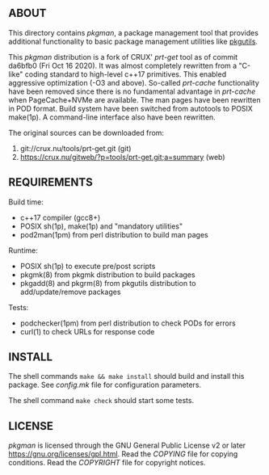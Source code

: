 ABOUT
-----
This directory contains *pkgman*, a package management tool that
provides additional functionality to basic package management
utilities like [pkgutils](https://github.com/zeppe-lin/pkgutils).

This *pkgman* distribution is a fork of CRUX' *prt-get* tool as of
commit da6bfb0 (Fri Oct 16 2020).  It was almost completely rewritten
from a "C-like" coding standard to high-level c++17 primitives.  This
enabled aggressive optimization (-O3 and above).  So-called
*prt-cache* functionality have been removed since there is no
fundamental advantage in *prt-cache* when PageCache+NVMe are
available.  The man pages have been rewritten in POD format.  Build
system have been switched from autotools to POSIX make(1p).  A
command-line interface also have been rewritten.

The original sources can be downloaded from:
  1. git://crux.nu/tools/prt-get.git                        (git)
  2. https://crux.nu/gitweb/?p=tools/prt-get.git;a=summary  (web)

REQUIREMENTS
------------
Build time:
  * c++17 compiler (gcc8+)
  * POSIX sh(1p), make(1p) and "mandatory utilities"
  * pod2man(1pm) from perl distribution to build man pages

Runtime:
  * POSIX sh(1p) to execute pre/post scripts
  * pkgmk(8) from pkgmk distribution to build packages
  * pkgadd(8) and pkgrm(8) from pkgutils distribution to
    add/update/remove packages

Tests:
  - podchecker(1pm) from perl distribution to check PODs for errors
  - curl(1) to check URLs for response code

INSTALL
-------
The shell commands `make && make install` should build and install
this package.  See *config.mk* file for configuration parameters.

The shell command `make check` should start some tests.

LICENSE
-------
*pkgman* is licensed through the GNU General Public License v2 or
later <https://gnu.org/licenses/gpl.html>.
Read the *COPYING* file for copying conditions.
Read the *COPYRIGHT* file for copyright notices.


<!-- vim:sw=2:ts=2:sts=2:et:cc=72:tw=70
End of file. -->
